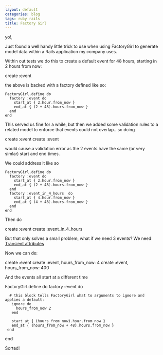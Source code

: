 ```yaml
---
layout: default
categories: blog
tags: ruby rails
title: Factory Girl
---
```


yo!,

Just found a well handy little trick to use when using FactoryGirl to generate model data within a Rails application my company uses.

Within out tests we do this to create a default event for 48 hours, starting in 2 hours from now:

   create :event

the above is backed with a factory defined like so:


    FactoryGirl.define do
      factory :event do
        start_at { 2.hour.from_now }
        end_at { (2 + 48).hours.from_now }
      end
    end


This served us fine for a while, but then we added some validation rules to a related model to enforce that
events could not overlap.. so doing

   create :event
   create :event

would cause a validation error as the 2 events have the same (or very simlar) start and end times.

We could address it like so

    FactoryGirl.define do
      factory :event do
        start_at { 2.hour.from_now }
        end_at { (2 + 48).hours.from_now }
      end
      factory :event_in_4_hours  do
        start_at { 4.hour.from_now }
        end_at { (4 + 48).hours.from_now }
      end
    end

Then do

   create :event
   create :event_in_4_hours

But that only solves a small problem, what if we need 3 events?
We need [Transient attributes](http://robots.thoughtbot.com/factory-girl-2-2-your-new-best-friend/)

Now we can do:

   create :event
   create :event, hours_from_now: 4
   create :event, hours_from_now: 400

And the events all start at a different time

   FactoryGirl.define do
     factory :event do

      # this block tells FactoryGirl what to arguments to ignore and applies a default:
       ignore do
         hours_from_now 2
       end

       start_at { (hours_from_now).hour.from_now }
       end_at { (hours_from_now + 48).hours.from_now }
     end
   end


Sorted!
